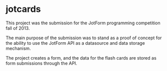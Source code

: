 # jotcards
This project was the submission for the JotForm programming competition fall of 2013.

The main purpose of the submission was to stand as a proof of concept for the ability to use the JotForm API as a datasource and data storage mechanism.

The project creates a form, and the data for the flash cards are stored as form submissions through the API.
